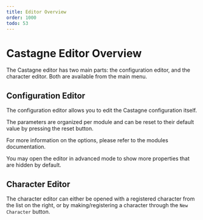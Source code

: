 ```yaml
---
title: Editor Overview
order: 1000
todo: 53
---
```


# Castagne Editor Overview

The Castagne editor has two main parts: the configuration editor, and the character editor.
Both are available from the main menu.

## Configuration Editor
The configuration editor allows you to edit the Castagne configuration itself.

The parameters are organized per module and can be reset to their default value by pressing the reset button.

For more information on the options, please refer to the modules documentation.

You may open the editor in advanced mode to show more properties that are hidden by default.

## Character Editor
The character editor can either be opened with a registered character from the list on the right, or by making/registering a character through the `New Character` button.
